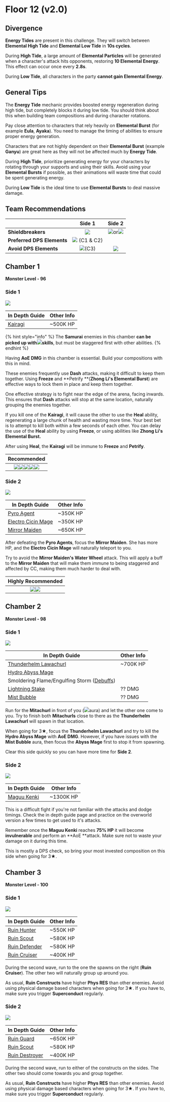 # Floor 12 (v2.0)

## Divergence

**Energy Tides** are present in this challenge. They will switch between **Elemental High Tide** and **Elemental Low Tide** in **10s cycles**.

During **High Tide**, a large amount of **Elemental Particles** will be generated when a character's attack hits opponents, restoring **10 Elemental Energy**. This effect can occur once every **2.8s**.

During **Low Tide**, all characters in the party **cannot gain Elemental Energy**.

## General Tips

The **Energy Tide** mechanic provides boosted energy regeneration during high tide, but completely blocks it during low tide. You should think about this when building team compositions and during character rotations.

Pay close attention to characters that rely heavily on **Elemental Burst** (for example **Eula**, **Ayaka**). You need to manage the timing of abilities to ensure proper energy generation.

Characters that are not highly dependent on their **Elemental Burst** (example **Ganyu**) are great here as they will not be affected much by **Energy Tide**.

During **High Tide**, prioritize generating energy for your characters by rotating through your supports and using their skills. Avoid using your **Elemental Bursts** if possible, as their animations will waste time that could be spent generating energy.

During **Low Tide** is the ideal time to use **Elemental Bursts** to deal massive damage.

## Team Recommendations

|                            |                          Side 1                         |                                        Side 2                                        |
| -------------------------- | :-----------------------------------------------------: | :----------------------------------------------------------------------------------: |
| **Shieldbreakers**         |        ![](../../.gitbook/assets/cryo_small.png)        | ![](../../.gitbook/assets/pyro_small.png)or![](../../.gitbook/assets/cryo_small.png) |
| **Preferred DPS Elements** | ![](../../.gitbook/assets/physical_small.png) (C1 & C2) |                                                                                      |
| **Avoid DPS Elements**     |    ![](../../.gitbook/assets/physical_small.png)(C3)    |                     ![](../../.gitbook/assets/physical_small.png)                    |

## Chamber 1

**Monster Level - 96**

### Side 1

![](../../.gitbook/assets/12-1-1v20.png)

| **In Depth Guide**                            | Other Info |
| --------------------------------------------- | ---------- |
| [Kairagi](../../monsters/untitled/kairagi.md) | \~500K HP  |

{% hint style="info" %}
The **Samurai** enemies in this chamber **can be picked up with**![](../../.gitbook/assets/anemo_small.png)**skills**, but must be staggered first with other abilities.
{% endhint %}

Having **AoE DMG** in this chamber is essential. Build your compositions with this in mind.

These enemies frequently use **Dash** attacks, making it difficult to keep them together. Using **Freeze** and **Petrify **(**Zhong Li's Elemental Burst**) are effective ways to lock them in place and keep them together.

One effective strategy is to fight near the edge of the arena, facing inwards. This ensures that **Dash** attacks will stop at the same location, naturally grouping the enemies together.

If you kill one of the **Kairagi**, it will cause the other to use the **Heal** ability, regenerating a large chunk of health and wasting more time. Your best bet is to attempt to kill both within a few seconds of each other. You can delay the use of the **Heal** ability by using **Freeze**, or using abilities like **Zhong Li's Elemental Burst.**

After using **Heal**, the **Kairagi** will be immune to **Freeze** and **Petrify**.

|                                                                                                                           **Recommended**                                                                                                                           |
| :-----------------------------------------------------------------------------------------------------------------------------------------------------------------------------------------------------------------------------------------------------------------: |
| ![](../../.gitbook/assets/ui_avataricon_hutao.png)![](../../.gitbook/assets/ui_avataricon_xiangling.png)![](../../.gitbook/assets/ui_avataricon_tartaglia.png)![](../../.gitbook/assets/ui_avataricon_eula.png)![](../../.gitbook/assets/ui_avataricon_zhongli.png) |

### Side 2

![](../../.gitbook/assets/12-1-2v20.png)

| **In Depth Guide**                                               | Other Info |
| ---------------------------------------------------------------- | ---------- |
| [Pyro Agent](../../monsters/fatui/pyro-agent.md)                 | \~350K HP  |
| [Electro Cicin Mage](../../monsters/fatui/electro-cicin-mage.md) | \~350K HP  |
| [Mirror Maiden](../../monsters/fatui/mirror-maiden.md)           | \~650K HP  |

After defeating the **Pyro Agents**, focus the **Mirror Maiden**. She has more HP, and the **Electro Cicin Mage** will naturally teleport to you.

Try to avoid the **Mirror Maiden's Water Wheel** attack. This will apply a buff to the **Mirror Maiden** that will make them immune to being staggered and affected by CC, making them much harder to deal with.

|                                        **Highly Recommended**                                       |
| :-------------------------------------------------------------------------------------------------: |
| ![](../../.gitbook/assets/ui_avataricon_jean.png)![](../../.gitbook/assets/ui_avataricon_venti.png) |

## Chamber 2

**Monster Level - 98**

### Side 1



![](../../.gitbook/assets/12-2-1v20.png)

| **In Depth Guide**                                                          | Other Info |
| --------------------------------------------------------------------------- | ---------- |
| [Thunderhelm Lawachurl](../../monsters/hilichurls/thunderhelm-lawachurl.md) | \~700K HP  |
| [Hydro Abyss Mage](../../monsters/abyss-order/hydro-abyss-mage.md)          |            |
| Smoldering Flame/Engulfing Storm ([Debuffs](../../mechanics/debuffs/))      |            |
| [Lightning Stake](../../mechanics/auras/lightning-stake.md)                 | ?? DMG     |
| [Mist Bubble](../../mechanics/auras/mist-bubble.md)                         | ?? DMG     |

Run for the **Mitachurl** in front of you (![](../../.gitbook/assets/pyro_small.png)aura) and let the other one come to you. Try to finish both **Mitachurls** close to there as the **Thunderhelm Lawachurl** will spawn in that location.

When going for 3★, focus the **Thunderhelm Lawachurl** and try to kill the **Hydro Abyss Mage** with **AoE DMG**. However, if you have issues with the **Mist Bubble** aura, then focus the **Abyss Mage** first to stop it from spawning.

Clear this side quickly so you can have more time for **Side 2**.

### Side 2

![](../../.gitbook/assets/maguu-kenki.png)

| **In Depth Guide**                                  | Other Info |
| --------------------------------------------------- | ---------- |
| [Maguu Kenki](../../monsters/elites/maguu-kenki.md) | \~1300K HP |

This is a difficult fight if you're not familiar with the attacks and dodge timings. Check the in depth guide page and practice on the overworld version a few times to get used to it's attacks.

Remember once the **Maguu Kenki** reaches **75% HP** it will become **invulnerable** and perform an **AoE **attack. Make sure not to waste your damage on it during this time.

This is mostly a DPS check, so bring your most invested composition on this side when going for 3★.

## Chamber 3

**Monster Level - 100**

### Side 1

![](../../.gitbook/assets/12-3-1v20.png)

| **In Depth Guide**                                               | Other Info |
| ---------------------------------------------------------------- | ---------- |
| [Ruin Hunter](../../monsters/ruin-constructs/ruin-hunter.md)     | \~550K HP  |
| [Ruin Scout](../../monsters/ruin-constructs/ruin-scout.md)       | \~580K HP  |
| [Ruin Defender](../../monsters/ruin-constructs/ruin-defender.md) | \~580K HP  |
| [Ruin Cruiser](../../monsters/ruin-constructs/ruin-cruiser.md)   | \~400K HP  |

During the second wave, run to the one the spawns on the right (**Ruin Cruiser**). The other two will naturally group up around you.

As usual, **Ruin Constructs** have higher **Phys RES** than other enemies. Avoid using physical damage based characters when going for 3★. If you have to, make sure you trigger **Superconduct** regularly.

### Side 2

![](../../.gitbook/assets/12-3-2v20.png)

| **In Depth Guide**                                                 | Other Info |
| ------------------------------------------------------------------ | ---------- |
| [Ruin Guard](../../monsters/ruin-constructs/ruin-guard.md)         | \~650K HP  |
| [Ruin Scout](../../monsters/ruin-constructs/ruin-scout.md)         | \~580K HP  |
| [Ruin Destroyer](../../monsters/ruin-constructs/ruin-destroyer.md) | \~400K HP  |

During the second wave, run to either of the constructs on the sides. The other two should come towards you and group together.

As usual, **Ruin Constructs** have higher **Phys RES** than other enemies. Avoid using physical damage based characters when going for 3★. If you have to, make sure you trigger **Superconduct** regularly.
